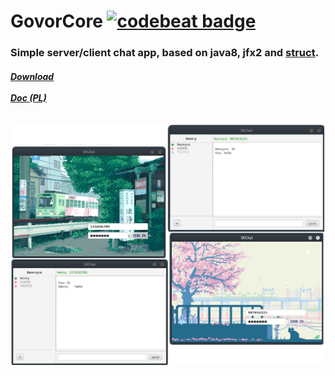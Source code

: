 # GovorCore [![codebeat badge](https://codebeat.co/badges/784389be-ef7d-472f-b9fc-218362ed4346)](https://codebeat.co/projects/github-com-henryco-govorcore-master)
<h3> Simple server/client chat app, based on java8, jfx2 and <a href="https://github.com/henryco/Struct"> struct</a>.</h3>
<h5>
<a href="https://drive.google.com/open?id=0BzwCB78J-oVxaVZ1Q2VtaGVDQkE" title="(latest version from: 22.01.2017)">Download</a>
<br><br>
<a href="https://drive.google.com/open?id=0BzwCB78J-oVxVVk0aUxnZmZwaWs">Doc (PL)</a><br><br>
<br><img title="screen" src='https://raw.githubusercontent.com/henryco/GovorCore/master/promo.png'/><br>
<br>



